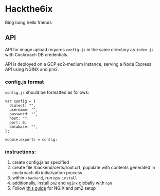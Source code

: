 # Hackthe6ix

Bing bong hello friends


## API
API for image upload requires `config.js` in the same directory as `index.js` with Cockroach DB credentials.  

API is deployed on a GCP ec2-medium instance, serving a Node Express API using NGINX and pm2.  

### config.js format
`config.js` should be formatted as follows:
```
var config = {
  dialect: "",
  username: "",
  password: "",
  host: "",
  port: 0,
  database: "",
};

module.exports = config;
```

### instructions:
1. create config.js as specified
2. create file /backend/certs/root.crt, populate with contents generated in cockroach db initialization process
3. within `/backend`, run `npm install`
4. additionally, install `pm2` and `nginx` globally with `npm`
5. Follow [this guide](https://www.digitalocean.com/community/tutorials/how-to-set-up-a-node-js-application-for-production-on-ubuntu-20-04) for NGIX and pm2 setup